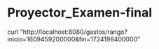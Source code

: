 # Proyector_Examen-final
curl "http://localhost:8080/gastos/rango?inicio=1609459200000&fin=1724198400000"